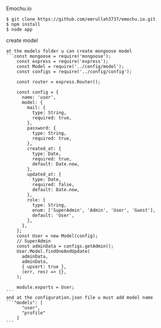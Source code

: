 Emochu.io

    $ git clone https://github.com/emrullah3737/emochu.io.git
    $ npm install
    $ node app

create model

    at the models folder u can create mongoose model
    ```const mongoose = require('mongoose');
        const express = require('express');
        const Model = require('../config/model');
        const configs = require('../config/config');

        const router = express.Router();

        const config = {
          name: 'user',
          model: {
            mail: {
              type: String,
              required: true,
            },
            password: {
              type: String,
              required: true,
            },
            created_at: {
              type: Date,
              required: true,
              default: Date.now,
            },
            updated_at: {
              type: Date,
              required: false,
              default: Date.now,
            },
            role: {
              type: String,
              enum: ['SuperAdmin', 'Admin', 'User', 'Guest'],
              default: 'User',
            },
          },
        };
        const User = new Model(config);
        // SuperAdmin
        const adminData = configs.getAdmin();
        User.Model.findOneAndUpdate(
          adminData,
          adminData,
          { upsert: true },
          (err, res) => {},
        );

        module.exports = User;
    ```
    and at the configuration.json file u must add model name
    ```"models": [
          "user",
          "profile"
        ]
    ```
